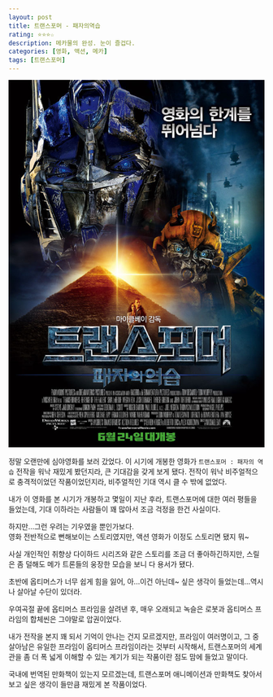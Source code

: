 ```yaml
---
layout: post
title: 트랜스포머 - 패자의역습
rating: ⭐️⭐️⭐️☆
description: 메카물의 완성. 눈이 즐겁다.
categories: [영화, 액션, 메카]
tags: [트랜스포머]
---
```


![트랜스포머](../../images/2009/transformer2.jpg)

정말 오랜만에 심야영화를 보러 갔었다. 이 시기에 개봉한 영화가 `트랜스포머 : 패자의 역습`
전작을 워낙 재밌게 봤던지라, 큰 기대감을 갖게 보게 됐다.
전작이 워낙 비주얼적으로 충격적이었던 작품이었던지라, 비주얼적인 기대 역시 클 수 밖에 없었다.

내가 이 영화를 본 시기가 개봉하고 몇일이 지난 후라, 트랜스포머에 대한 여러 평들을 들었는데, 기대 이하라는 사람들이 꽤 많아서 조금 걱정을 한건 사실이다.

하지만...그런 우려는 기우였을 뿐인가보다.  
영화 전반적으로 뻔해보이는 스토리였지만, 액션 영화가 이정도 스토리면 됐지 뭐~

사실 개인적인 취향상 다이하드 시리즈와 같은 스토리를 조금 더 좋아하긴하지만, 스릴은 좀 덜해도 메가 트론들의 웅장한 모습을 보니 다 용서가 됐다.

초반에 옵티머스가 너무 쉽게 힘을 잃어, 아...이건 아닌데~ 싶은 생각이 들었는데...역시나 살아날 수단이 있더라.

우여곡절 끝에 옵티머스 프라임을 살려낸 후, 매우 오래되고 녹슬은 로봇과 옵티머스 프라임의 합체씬은 그야말로 압권이었다.

내가 전작을 본지 꽤 되서 기억이 안나는 건지 모르겠지만, 프라임이 여러명이고, 그 중 살아남은 유일한 프라임이 옵티머스 프라임이라는 것부터 시작해서, 트랜스포머의 세계관을 좀 더 폭 넓게 이해할 수 있는 계기가 되는 작품이란 점도 맘에 들었고 말이다.

국내에 번역된 만화책이 있는지 모르겠는데, 트랜스포머 애니메이션과 만화책도 찾아서 보고 싶은 생각이 들만큼 재밌게 본 작품이었다.
